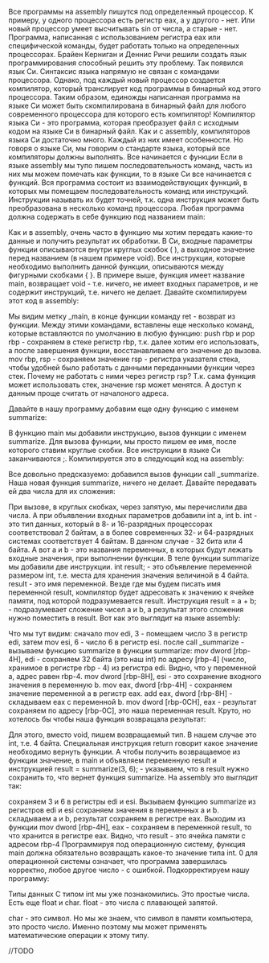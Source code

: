 Все программы на assembly пишутся под определенный процессор. К примеру, у одного процессора есть регистр eax, а у другого - нет. Или новый процессор умеет высчитывать sin от числа, а старые - нет. Программа, написанная с использованием регистра eax или специфической команды, будет работать только на определенных процессорах. Брайен Керниган и Деннис Ричи решили создать язык программирования способный решить эту проблему. Так появился язык Си.
Синтаксис языка напрямую не связан с командами процессора. Однако, под каждый новый процессор создается компилятор, который транслирует код программы в бинарный код этого процессора. Таким образом, единожды написанная программа на языке Си может быть скомпилирована в бинарный файл для любого современного процессора для которого есть компилятор!
Компилятор языка Си - это программа, которая преобразует файл с исходным кодом на языке Си в бинарный файл. Как и с assembly, компиляторов языка Си достаточно много. Каждый из них имеет особенности. Но говоря о языке Си, мы говорим о стандарте языка, который все компиляторы должны выполнять.
Все начинается с функции
Если в языке assembly мы тупо пишем последовательность команд, часть из них мы можем помечать как функции, то в языке Си все начинается с функций. Вся программа состоит из взаимодействующих функций, в которых мы помещаем последовательность команд или инструкций. Инструкции называть их будет точней, т.к. одна инструкция может быть преобразована в несколько команд процессора.
Любая программа должна содержать в себе функцию под названием main:

Как и в assembly, очень часто в функцию мы хотим передать какие-то данные и получить результат их обработки. В Си, входные параметры функции описываются внутри круглых скобок ( ), а выходное значение перед названием (в нашем примере void). Все инструкции, которые необходимо выполнить данной функции, описываются между фигурными скобками { }.
В примере выше, функция имеет название main, возвращает void - т.е. ничего, не имеет входных параметров, и не содержит инструкций, т.е. ничего не делает.
Давайте скомпилируем этот код в assembly:

Мы видим метку \_main, в конце функции команду ret - возврат из функции. Между этими командами, вставлены еще несколько команд, которые вставляются по умолчанию в любую функцию:
push rbp и pop rbp - сохраняем в стеке регистр rbp, т.к. далее хотим его использовать, а после завершения функции, восстанавливаем его значение до вызова.
mov rbp, rsp - сохраняем значение rsp - регистра указателя стека, чтобы удобней было работать с данными переданными функции через стек. Почему не работать с ними через регистр rsp? Т.к. сама функция может использовать стек, значение rsp может менятся. А доступ к данным проще считать от началоного адреса.

Давайте в нашу программу добавим еще одну функцию с именем summarize:

В функцию main мы добавили инструкцию, вызов функции c именем summarize. Для вызова функции, мы просто пишем ее имя, после которого ставим круглые скобки. Все инструкции в языке Си заканчиваются ;. Компилируется это в следующий код на assembly:

Все довольно предсказуемо: добавился вызов функции call \_summarize.
Наша новая функция summarize, ничего не делает. Давайте передавать ей два числа для их сложения:

При вызове, в круглых скобках, через запятую, мы перечислили два числа. А при объявлении входных параметров добавили int a, int b.
int - это тип данных, который в 8- и 16-разрядных процессорах соответствовал 2 байтам, а в более современных 32- и 64-разрядных системах соответствует 4 байтам. В данном случае - 32 бита или 4 байта. А вот a и b - это названия переменных, в которых будут лежать входные значения, при выполнении функции.
В теле функции summarize мы добавили две инструкции. int result; - это объявление переменной размером int, т.е. места для хранения значения величиной в 4 байта. result - это имя переменной. Везде где мы будем писать имя переменной result, компилятор будет адресовать к значению к ячейке памяти, под которой подразумевается result.
Инструкция result = a + b; - подразумевает сложение чисел a и b, а результат этого сложения нужно поместить в result. Вот как это выглядит на языке assembly:

Что мы тут видим:
сначало mov edi, 3 - помещаем число 3 в регистр edi,
затем mov esi, 6 - число 6 в регистр esi.
после call \_summarize - вызываем функцию summarize
в функции summarize: mov dword [rbp-4H], edi - сохраняем 32 байта (это наш int) по адресу [rbp-4] (число, хранимое в регистре rbp - 4) из регистра edi. Видно, что у переменной а, адрес равен rbp-4.
mov dword [rbp-8H], esi - это сохранение входного значения в переменную b.
mov eax, dword [rbp-4H] - сохраняем значение переменной a в регистр eax.
add eax, dword [rbp-8H] - складываем eax с переменной b.
mov dword [rbp-0CH], eax - результат сохраняем по адресу [rbp-0C], это наша переменная result.
Круто, но хотелось бы чтобы наша функция возвращала результат:

Для этого, вместо void, пишем возвращаемый тип. В нашем случае это int, т.е. 4 байта. Специальная инструкция return говорит какое значение необходимо вернуть функции. А чтобы получить возвращаемое из функции значение, в main и объявляем переменную result и инструкцией result = summarize(3, 6); - указываем, что в result нужно сохранить то, что вернет функция summarize. На assembly это выглядит так:

сохраняем 3 и 6 в регистры edi и esi. Вызываем функцию summarize
из регистров edi и esi сохраняем значения в переменных a и b.
складываем a и b, результат сохраняем в регистре eax. Выходим из функции
mov dword [rbp-4H], eax - сохраняем в переменной result, то что хранится в регистре eax. Видно, что result - это ячейка памяти с адресом rbp-4
Программируя под операционную систему, функция main должна обязательно возвращать какое-то значение типа int. 0 для операционной системы означает, что программа завершилась корректно, любое другое число - с ошибкой. Подкорректируем нашу программу:

Типы данных
С типом int мы уже познакомились. Это простые числа.
Есть еще float и char. float - это числа с плавающей запятой.

char - это символ. Но мы же знаем, что символ в памяти компьютера, это просто число. Именно поэтому мы может применять математические операции к этому типу.

//TODO
